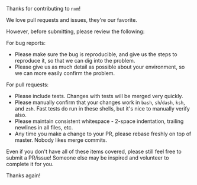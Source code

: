 Thanks for contributing to `nvm`!

We love pull requests and issues, they're our favorite.

However, before submitting, please review the following:

For bug reports:

  - Please make sure the bug is reproducible, and give us the steps to reproduce it, so that we can dig into the problem.
  - Please give us as much detail as possible about your environment, so we can more easily confirm the problem.

For pull requests:

  - Please include tests. Changes with tests will be merged very quickly.
  - Please manually confirm that your changes work in `bash`, `sh`/`dash`, `ksh`, and `zsh`. Fast tests do run in these shells, but it's nice to manually verify also.
  - Please maintain consistent whitespace - 2-space indentation, trailing newlines in all files, etc.
  - Any time you make a change to your PR, please rebase freshly on top of master. Nobody likes merge commits.

Even if you don't have all of these items covered, please still feel free to submit a PR/issue! Someone else may be inspired and volunteer to complete it for you.

Thanks again!
